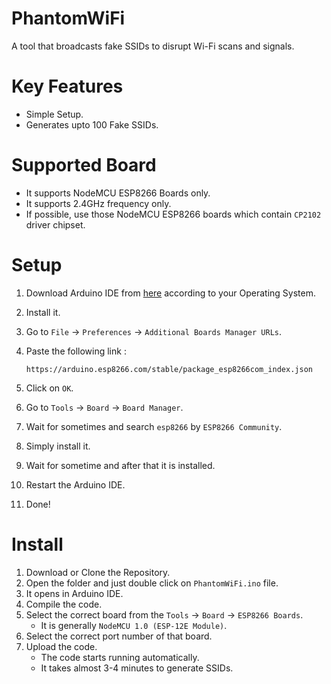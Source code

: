# PhantomWiFi
A tool that broadcasts fake SSIDs to disrupt Wi-Fi scans and signals.

# Key Features
- Simple Setup.
- Generates upto 100 Fake SSIDs.

# Supported Board
- It supports NodeMCU ESP8266 Boards only.
- It supports 2.4GHz frequency only.
- If possible, use those NodeMCU ESP8266 boards which contain `CP2102` driver chipset.

# Setup
1. Download Arduino IDE from [here](https://www.arduino.cc/en/software) according to your Operating System.
2. Install it.
3. Go to `File` → `Preferences` → `Additional Boards Manager URLs`.
4. Paste the following link :
   
   ```
   https://arduino.esp8266.com/stable/package_esp8266com_index.json
   ```
5. Click on `OK`.
6. Go to `Tools` → `Board` → `Board Manager`.
7. Wait for sometimes and search `esp8266` by `ESP8266 Community`.
8. Simply install it.
9. Wait for sometime and after that it is installed.
10. Restart the Arduino IDE.
11. Done!

# Install
1. Download or Clone the Repository.
2. Open the folder and just double click on `PhantomWiFi.ino` file.
3. It opens in Arduino IDE.
4. Compile the code.
5. Select the correct board from the `Tools` → `Board` → `ESP8266 Boards`.
   - It is generally `NodeMCU 1.0 (ESP-12E Module)`.
6. Select the correct port number of that board.
7. Upload the code.
   - The code starts running automatically.
   - It takes almost 3-4 minutes to generate SSIDs.
